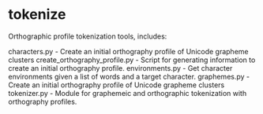 tokenize
========

Orthographic profile tokenization tools, includes:

characters.py - Create an initial orthography profile of Unicode grapheme clusters
create\_orthography\_profile.py - Script for generating information to create an initial orthography profile.
environments.py - Get character environments given a list of words and a target character.
graphemes.py - Create an initial orthography profile of Unicode grapheme clusters
tokenizer.py - Module for graphemeic and orthographic tokenization with orthography profiles.
